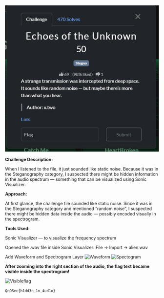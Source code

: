 ![Challenge screenshot](Screenshot2025-10-20091945.png)

**Challenge Description:**

When I listened to the file, it just sounded like static noise.
Because it was in the Steganography category, I suspected there might be hidden information in the audio spectrum — something that can be visualized using Sonic Visualizer.


**Approach:**

At first glance, the challenge file sounded like static noise. Since it was in the Steganography category and mentioned “random noise”, I suspected there might be hidden data inside the audio — possibly encoded visually in the spectrogram.

**Tools Used:**

Sonic Visualizer — to visualize the frequency spectrum

Opened the .wav file inside Sonic Visualizer: File → Import → alien.wav




Add Waveform and Spectrogram Layer
![Waveform](../image/Screenshot2025-10-20091617.png)          ![Spectogram](../image/Screenshot2025-10-20091639.png)


**After zooming into the right section of the audio, the flag text became visible inside the spectrogram!**

![Visibleflag](../image/Screenshot2025-10-20091651.png)


`QnQSec{h1dd3n_1n_4ud1o}`




